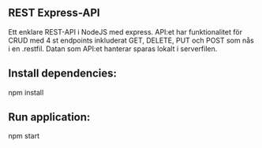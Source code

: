 ## REST Express-API
Ett enklare REST-API i NodeJS med express. API:et har funktionalitet för CRUD med 4 st endpoints inkluderat GET, DELETE, PUT och POST som nås i en .restfil. Datan som API:et hanterar sparas lokalt i serverfilen.

## Install dependencies:
npm install

## Run application:
npm start